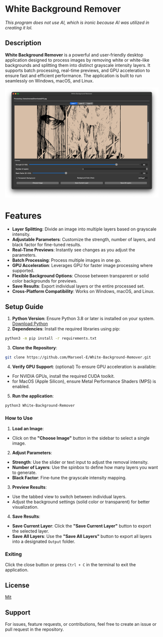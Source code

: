 # White Background Remover
*This program does not use AI, which is ironic because AI was utilized in creating it lol.*
## Description
**White Background Remover** is a powerful and user-friendly desktop application designed to process images by removing white or white-like backgrounds and splitting them into distinct grayscale intensity layers. It supports batch processing, real-time previews, and GPU acceleration to ensure fast and efficient performance. The application is built to run seamlessly on Windows, macOS, and Linux.

![App Screenshot](https://github.com/Marseel-E/White-Background-Remover/blob/main/Preview.png)

# Features
- **Layer Splitting**: Divide an image into multiple layers based on grayscale intensity.
- **Adjustable Parameters**: Customize the strength, number of layers, and black factor for fine-tuned results.
- **Real-Time Previews**: Instantly see changes as you adjust the parameters.
- **Batch Processing**: Process multiple images in one go.
- **GPU Acceleration**: Leverages GPU for faster image processing where supported.
- **Flexible Background Options**: Choose between transparent or solid color backgrounds for previews.
- **Save Results**: Export individual layers or the entire processed set.
- **Cross-Platform Compatibility**: Works on Windows, macOS, and Linux.

## Setup Guide
1. **Python Version**:
Ensure Python 3.8 or later is installed on your system. [Download Python](https://www.python.org/downloads/)
2. **Dependencies**:
Install the required libraries using pip:
```bash
python3 -m pip install -r requirements.txt
```
3. **Clone the Repository**:
```bash
git clone https://github.com/Marseel-E/White-Background-Remover.git
```
4. **Verify GPU Support**: (optional)
To ensure GPU acceleration is available:
  - For NVIDIA GPUs, install the required CUDA toolkit.
  - for MacOS (Apple Silicon), ensure Metal Performance Shaders (MPS) is enabled.
5. **Run the application**:
```bash
python3 White-Background-Remover
```

### How to Use
1. **Load an Image**:
  - Click on the **"Choose Image"** button in the sidebar to select a single image.
2. **Adjust Parameters**:
  - **Strength**: Use the slider or text input to adjust the removal intensity.
  - **Number of Layers**: Use the spinbox to define how many layers you want to generate.
  - **Black Factor**: Fine-tune the grayscale intensity mapping.
3. **Preview Results**:
  - Use the tabbed view to switch between individual layers.
  - Adjust the background settings (solid color or transparent) for better visualization.
4. **Save Results**:
  - **Save Current Layer**: Click the **"Save Current Layer"** button to export the selected layer.
  - **Save All Layers**: Use the **"Save All Layers"** button to export all layers into a designated `Output` folder.

### Exiting
Click the close button or press `Ctrl + C` in the terminal to exit the application.

## License
[Mit](https://en.wikipedia.org/wiki/MIT_License)

## Support
For issues, feature requests, or contributions, feel free to create an issue or pull request in the repository.
